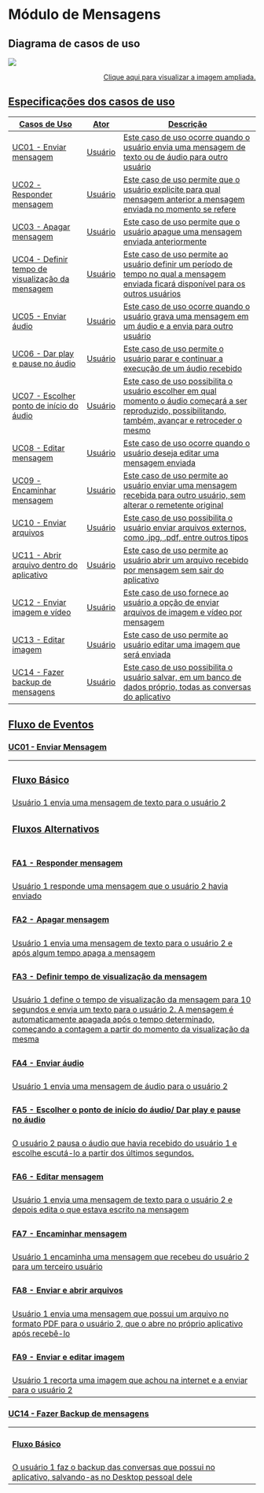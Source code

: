 # Módulo de Mensagens

## Diagrama de casos de uso

<img src="docs/assets/img/modeling/uc_diagrams/UserCasesDiagram_Wire_Mensagens.png">

<p align="right">
<a href="https://user-images.githubusercontent.com/42645264/66132029-cdc67280-e5ca-11e9-8e62-3859dabc67c0.png"> Clique aqui para visualizar a imagem ampliada.
</p>

## Especificações dos casos de uso

|Casos de Uso|Ator|Descrição|
|---|---|------|
|UC01 - Enviar mensagem| Usuário | Este caso de uso ocorre quando o usuário envia uma mensagem de texto ou de áudio para outro usuário|
|UC02 - Responder mensagem| Usuário| Este caso de uso permite que o usuário explicite para qual mensagem anterior a mensagem enviada no momento se refere |
|UC03 - Apagar mensagem| Usuário| Este caso de uso permite que o usuário apague uma mensagem enviada anteriormente|
|UC04 - Definir tempo de visualização da mensagem| Usuário | Este caso de uso permite ao usuário definir um período de tempo no qual a mensagem enviada ficará disponível para os outros usuários|
|UC05 - Enviar áudio | Usuário | Este caso de uso ocorre quando o usuário grava uma mensagem em um áudio e a envia para outro usuário|
|UC06 - Dar play e pause no áudio | Usuário | Este caso de uso permite o usuário parar e continuar a execução de um áudio recebido|
|UC07 - Escolher ponto de início do áudio | Usuário | Este caso de uso possibilita o usuário escolher em qual momento o áudio começará a ser reproduzido, possibilitando, também, avançar e retroceder o mesmo|
|UC08 - Editar mensagem| Usuário | Este caso de uso ocorre quando o usuário deseja editar uma mensagem enviada|
|UC09 - Encaminhar mensagem| Usuário | Este caso de uso permite ao usuário enviar uma mensagem recebida para outro usuário, sem alterar o remetente original|
|UC10 - Enviar arquivos| Usuário | Este caso de uso possibilita o usuário enviar arquivos externos, como .jpg, .pdf, entre outros tipos|
|UC11 - Abrir arquivo dentro do aplicativo| Usuário | Este caso de uso permite ao usuário abrir um arquivo recebido por mensagem sem sair do aplicativo|
|UC12 - Enviar imagem e vídeo| Usuário | Este caso de uso fornece ao usuário a opção de enviar arquivos de imagem e vídeo por mensagem|
|UC13 - Editar imagem| Usuário | Este caso de uso permite ao usuário editar uma imagem que será enviada|
|UC14 - Fazer backup de mensagens| Usuário | Este caso de uso possibilita o usuário salvar, em um banco de dados próprio, todas as conversas do aplicativo|


## Fluxo de Eventos
### **UC01 - Enviar Mensagem**

| |
| - |
| <h3>Fluxo Básico</h3> |
|Usuário 1 envia uma mensagem de texto para o usuário 2|
| <h3>Fluxos Alternativos</h3> |
| <h4><b> FA1 - Responder mensagem </b></h4> |
| Usuário 1 responde uma mensagem que o usuário 2 havia enviado |
| <h4><b> FA2 - Apagar mensagem </b></h4> |
| Usuário 1 envia uma mensagem de texto para o usuário 2 e após algum tempo apaga a mensagem |
| <h4><b>FA3 - Definir tempo de visualização da mensagem</b></h4> |
| Usuário 1 define o tempo de visualização da mensagem para 10 segundos e envia um texto para o usuário 2. A mensagem é automaticamente apagada após o tempo determinado, começando a contagem a partir do momento da visualização da mesma |
| <h4><b>FA4 - Enviar áudio</b></h4> |
| Usuário 1 envia uma mensagem de áudio para o usuário 2 |
| <h4><b>FA5 - Escolher o ponto de início do áudio/ Dar play e pause no áudio</b></h4> |
| O usuário 2 pausa o áudio que havia recebido do usuário 1 e escolhe escutá-lo a partir dos últimos segundos. |
| <h4><b>FA6 - Editar mensagem</b></h4> |
| Usuário 1 envia uma mensagem de texto para o usuário 2 e depois edita o que estava escrito na mensagem |
| <h4><b>FA7 - Encaminhar mensagem</b></h4> |
| Usuário 1 encaminha uma mensagem que recebeu do usuário 2 para um terceiro usuário |
| <h4><b>FA8 - Enviar e abrir arquivos</b></h4> |
| Usuário 1 envia uma mensagem que possui um arquivo no formato PDF para o usuário 2, que o abre no próprio aplicativo após recebê-lo |
| <h4><b>FA9 - Enviar e editar imagem</b></h4> |
| Usuário 1 recorta uma imagem que achou na internet e a enviar para o usuário 2 |

### **UC14 - Fazer Backup de mensagens**
| |
| - |
| <h4><b>Fluxo Básico</b></h4> | 
| O usuário 1 faz o backup das conversas que possui no aplicativo, salvando-as no Desktop pessoal dele | 